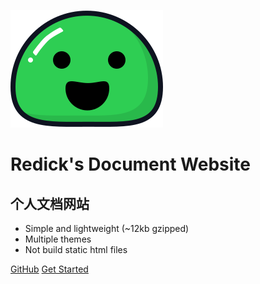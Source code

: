 ![logo](_media/icon.svg)

# Redick's Document Website
## 个人文档网站

* Simple and lightweight (~12kb gzipped)
* Multiple themes
* Not build static html files


> 

[GitHub](https://github.com/Redick01)
[Get Started](/README.md)

